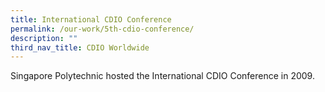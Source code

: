 ```yaml
---
title: International CDIO Conference
permalink: /our-work/5th-cdio-conference/
description: ""
third_nav_title: CDIO Worldwide
---
```

Singapore Polytechnic hosted the International CDIO Conference in 2009.
